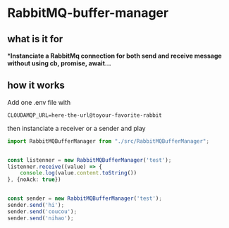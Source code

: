 # RabbitMQ-buffer-manager

## what is it for
***Instanciate a RabbitMq connection for both send and receive message without using cb, promise, await...**

## how it works

Add one .env file with

```env 
CLOUDAMQP_URL=here-the-url@toyour-favorite-rabbit
```

then instanciate a receiver or a sender and play
```ts
import RabbitMQBufferManager from "./src/RabbitMQBufferManager";


const listenner = new RabbitMQBufferManager('test');
listenner.receive((value) => {
    console.log(value.content.toString())
}, {noAck: true})


const sender = new RabbitMQBufferManager('test');
sender.send('hi');
sender.send('coucou');
sender.send('nihao');
```
